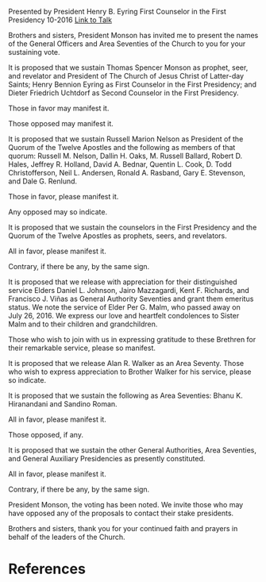 Presented by President Henry B. Eyring
First Counselor in the First Presidency
10-2016
[Link to Talk](https://www.churchofjesuschrist.org/study/general-conference/2016/10/the-sustaining-of-church-officers?lang=eng)

Brothers and sisters, President Monson has invited me to present the names of the General Officers and Area Seventies of the Church to you for your sustaining vote.

It is proposed that we sustain Thomas Spencer Monson as prophet, seer, and revelator and President of The Church of Jesus Christ of Latter-day Saints; Henry Bennion Eyring as First Counselor in the First Presidency; and Dieter Friedrich Uchtdorf as Second Counselor in the First Presidency.

Those in favor may manifest it.

Those opposed may manifest it.

It is proposed that we sustain Russell Marion Nelson as President of the Quorum of the Twelve Apostles and the following as members of that quorum: Russell M. Nelson, Dallin H. Oaks, M. Russell Ballard, Robert D. Hales, Jeffrey R. Holland, David A. Bednar, Quentin L. Cook, D. Todd Christofferson, Neil L. Andersen, Ronald A. Rasband, Gary E. Stevenson, and Dale G. Renlund.

Those in favor, please manifest it.

Any opposed may so indicate.

It is proposed that we sustain the counselors in the First Presidency and the Quorum of the Twelve Apostles as prophets, seers, and revelators.

All in favor, please manifest it.

Contrary, if there be any, by the same sign.

It is proposed that we release with appreciation for their distinguished service Elders Daniel L. Johnson, Jairo Mazzagardi, Kent F. Richards, and Francisco J. Viñas as General Authority Seventies and grant them emeritus status. We note the service of Elder Per G. Malm, who passed away on July 26, 2016. We express our love and heartfelt condolences to Sister Malm and to their children and grandchildren.

Those who wish to join with us in expressing gratitude to these Brethren for their remarkable service, please so manifest.

It is proposed that we release Alan R. Walker as an Area Seventy. Those who wish to express appreciation to Brother Walker for his service, please so indicate.

It is proposed that we sustain the following as Area Seventies: Bhanu K. Hiranandani and Sandino Roman.

All in favor, please manifest it.

Those opposed, if any.

It is proposed that we sustain the other General Authorities, Area Seventies, and General Auxiliary Presidencies as presently constituted.

All in favor, please manifest it.

Contrary, if there be any, by the same sign.

President Monson, the voting has been noted. We invite those who may have opposed any of the proposals to contact their stake presidents.

Brothers and sisters, thank you for your continued faith and prayers in behalf of the leaders of the Church.

# References
